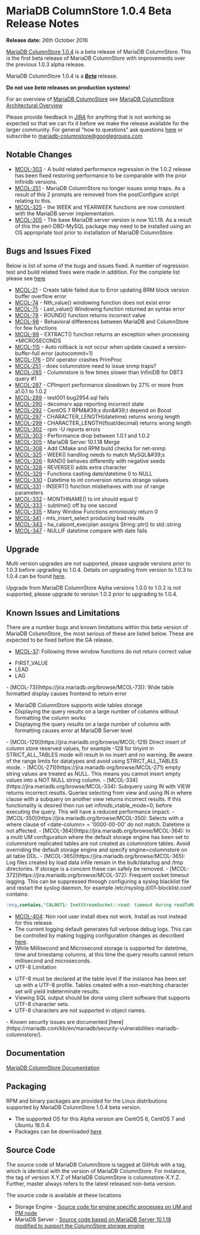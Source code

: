 # MariaDB ColumnStore 1.0.4 Beta Release Notes

<strong>Release date:</strong> 26th October 2016

[MariaDB ColumnStore 1.0.4](/columns-storage-engines-and-plugins/storage-engines/mariadb-columnstore) is a beta release of MariaDB ColumnStore. This is the first beta release of MariaDB ColumnStore with improvements over the previous 1.0.3 alpha release.

MariaDB ColumnStore 1.0.4 is a <strong><em>[Beta](/kb/en/release-criteria/)</em></strong> release.

<strong>Do not use <em>beta</em> releases on production systems!</strong>

For an overview of [MariaDB ColumnStore](/columns-storage-engines-and-plugins/storage-engines/mariadb-columnstore) see [MariaDB ColumnStore Architectural Overview](/columns-storage-engines-and-plugins/storage-engines/mariadb-columnstore/columnstore-architecture/columnstore-architectural-overview)

Please provide feedback in [JIRA](https://jira.mariadb.org/browse/MCOL) for anything that is not working as expected so that we can fix it before we make the release available for the larger community.
For general "how to questions" ask questions [here](/columns-storage-engines-and-plugins/storage-engines/mariadb-columnstore) or subscribe to mariadb-columnstore@googlegroups.com

## Notable Changes

- [MCOL-303](https://jira.mariadb.org/browse/MCOL-303) - A build related performance regression in the 1.0.2 release has been fixed restoring performance to be comparable with the prior Infinidb versions.
- [MCOL-251](https://jira.mariadb.org/browse/MCOL-251) - MariaDB ColumnStore no longer issues snmp traps. As a result of this 2 prompts are removed from the postConfigure script relating to this.
- [MCOL-325](https://jira.mariadb.org/browse/MCOL-325) - the WEEK and YEARWEEK functions are now consistent with the MariaDB server implementation.
- [MCOL-305](https://jira.mariadb.org/browse/MCOL-305) - The base MariaDB server version is now 10.1.18. As a result of this the perl-DBD-MySQL package may need to be installed using an OS appropriate tool prior to installation of MariaDB ColumnStore.

## Bugs and Issues Fixed

Below is list of some of the bugs and issues fixed. A number of regression test and build related fixes were made in addition. For the complete list please see [here](https://jira.mariadb.org/issues/?jql=project%20%3D%20MCOL%20AND%20status%20%3D%20CLOSED%20and%20fixVersion%20%3D%201.0.4%20ORDER%20BY%20priority%20DESC%2C%20updated%20DESC)

- [MCOL-21](https://jira.mariadb.org/browse/MCOL-21) - Create table failed due to   Error updating BRM block version buffer overflow error
- [MCOL-74](https://jira.mariadb.org/browse/MCOL-74) - Nth_value() windowing function does not exist error
- [MCOL-75](https://jira.mariadb.org/browse/MCOL-75) - Last_value() Windowing function returned an syntax error
- [MCOL-78](https://jira.mariadb.org/browse/MCOL-78) - ROUND() function returns incorrect value
- [MCOL-98](https://jira.mariadb.org/browse/MCOL-98) - Behavioral differences between MariaDB and ColumnStore for few functions
- [MCOL-99](https://jira.mariadb.org/browse/MCOL-99) - EXTRACT() function returns an exception when processing *MICROSECONDS
- [MCOL-115](https://jira.mariadb.org/browse/MCOL-115) - Auto rollback is not occur when update caused a version-buffer-full error (autocommit=1)
- [MCOL-176](https://jira.mariadb.org/browse/MCOL-176) - DIV operator crashes PrimProc
- [MCOL-251](https://jira.mariadb.org/browse/MCOL-251) - does columnstore need to issue snmp traps?
- [MCOL-285](https://jira.mariadb.org/browse/MCOL-285) - Columnstore is few times slower than InfiniDB for DBT3 query #1
- [MCOL-287](https://jira.mariadb.org/browse/MCOL-287) - CPImport performance slowdown by 27% or more from a1.0.1 to 1.0.2
- [MCOL-289](https://jira.mariadb.org/browse/MCOL-289) - test001 bug2954.sql fails
- [MCOL-290](https://jira.mariadb.org/browse/MCOL-290) - decomsrv app reporting incorrect state
- [MCOL-292](https://jira.mariadb.org/browse/MCOL-292) - CentOS 7 RPM&amp;#39;s don&amp;#39;t depend on Boost
- [MCOL-297](https://jira.mariadb.org/browse/MCOL-297) - CHARACTER_LENGTH(datetime) returns wrong length
- [MCOL-299](https://jira.mariadb.org/browse/MCOL-299) - CHARACTER_LENGTH(float/decimal) returns wrong length
- [MCOL-302](https://jira.mariadb.org/browse/MCOL-302) - rpm -U reports errors
- [MCOL-303](https://jira.mariadb.org/browse/MCOL-303) - Performance drop between 1.0.1 and 1.0.2
- [MCOL-305](https://jira.mariadb.org/browse/MCOL-305) - MariaDB Server 10.1.18 Merge
- [MCOL-308](https://jira.mariadb.org/browse/MCOL-308) - Add CMake and RPM build checks for net-snmp
- [MCOL-325](https://jira.mariadb.org/browse/MCOL-325) - WEEK() handling needs to match MySQL&amp;#39;s
- [MCOL-326](https://jira.mariadb.org/browse/MCOL-326) - RAND() behaves differently with negative seeds
- [MCOL-328](https://jira.mariadb.org/browse/MCOL-328) - REVERSE() adds extra character
- [MCOL-329](https://jira.mariadb.org/browse/MCOL-329) - Functions casting date/datetime 0 to NULL
- [MCOL-330](https://jira.mariadb.org/browse/MCOL-330) - Datetime to int conversion returns strange values
- [MCOL-331](https://jira.mariadb.org/browse/MCOL-331) - INSERT() function misbehaves with our of range parameters
- [MCOL-332](https://jira.mariadb.org/browse/MCOL-332) - MONTHNAME() to int should equal 0
- [MCOL-333](https://jira.mariadb.org/browse/MCOL-333) - subtime() off by one second
- [MCOL-335](https://jira.mariadb.org/browse/MCOL-335) - Many Window Functions erroniously return 0
- [MCOL-341](https://jira.mariadb.org/browse/MCOL-341) - mts_insert_select producing bad results
- [MCOL-343](https://jira.mariadb.org/browse/MCOL-343) - ha_calpont_execplan assigns String::ptr() to std::string
- [MCOL-347](https://jira.mariadb.org/browse/MCOL-347) - NULLIF datetime compare with date fails

## Upgrade

Multi version upgrades are not supported, please upgrade versions prior to 1.0.3 before upgrading to 1.0.4. Details on upgrading from version to 1.0.3 to 1.0.4 can be found [here](/columns-storage-engines-and-plugins/storage-engines/mariadb-columnstore/mariadb-columnstore-columnstore/mariadb-columnstore-10-upgrades/upgrading-mariadb-columnstore-from-103-to-104).

Upgrade from MariaDB ColumnStore Alpha versions 1.0.0 to 1.0.2 is not supported, please upgrade to version 1.0.3 prior to upgrading to 1.0.4.

## Known Issues and Limitations

There are a number bugs and known limitations within this beta version of MariaDB ColumnStore, the most serious of these are listed below. These are expected to be fixed before the GA release.

- [MCOL-37](https://jira.mariadb.org/browse/MCOL-37): Following three window functions do not return correct value
<ul start="1"><li>FIRST_VALUE
</li><li>LEAD
</li><li>LAG
</li></ul>
- [MCOL-73](https://jira.mariadb.org/browse/MCOL-73)): Wide table formatted display causes frontend to return error
<ul start="1"><li>MariaDB ColumnStore supports wide tables storage
</li><li>Displaying the query results on a large number of columns without formatting the column works
</li><li>Displaying the query results on a large number of columns with formatting causes error at MariaDB Server level
</li></ul>
- [MCOL-129](https://jira.mariadb.org/browse/MCOL-129)  Direct insert of column store reserved values, for example -128 for tinyint in STRICT_ALL_TABLES mode will result in no insert and no warning. Be aware of the range limits for datatypes and avoid using STRICT_ALL_TABLES mode.
- [MCOL-271](https://jira.mariadb.org/browse/MCOL-271)  empty string values are treated as NULL. This means you cannot insert empty values into a NOT NULL string column.
- [MCOL-334](https://jira.mariadb.org/browse/MCOL-334): Subquery using IN with VIEW returns incorrect results. Queries selecting from view and using IN in where clause with a subquery on another view returns incorrect results. If this functionality is desired then run set infinidb_vtable_mode=0; before executing the query. This will have a reduced performance impact.
- [MCOL-350](https://jira.mariadb.org/browse/MCOL-350): Selects with a where clause of &lt;date-column&gt; = '0000-00-00' do not match. Datetime is not affected.
- [MCOL-364](https://jira.mariadb.org/browse/MCOL-364): In a multi UM configuration where the default storage engine has been set to columnstore replicated tables are not created as columnstore tables. Avoid overriding the default storage engine and specify engine=columnstore on all table DDL.
- [MCOL-365](https://jira.mariadb.org/browse/MCOL-365): Log files created by load data infile remain in the bulk/data/log and /tmp directories. If storage is a concern these can safely be removed.
- [MCOL-372](https://jira.mariadb.org/browse/MCOL-372): Frequent socket timeout logging. This can be suppressed through configuring a syslog blacklist file and restart the syslog daemon, for example /etc/rsyslog.d/01-blocklist.conf contains:

```sql
:msg,contains,"CAL0071: InetStreamSocket::read: timeout during readToMagic: socket read error: Success; InetStreamSocket:" ~
```

- [MCOL-404](https://jira.mariadb.org/browse/MCOL-404): Non root user install does not work. Install as root instead for this release.
- The current logging default generates full verbose debug logs. This can be controlled by making logging configuration changes as described [here](/columns-storage-engines-and-plugins/storage-engines/mariadb-columnstore/managing-columnstore/managing-columnstore-system/columnstore-system-monitoring-configuration).
- While Millisecond and Microsecond storage is supported for datetime, time and timestamp columns, at this time the query results cannot return millisecond and microseconds.
- UTF-8 Limitation
<ul start="1"><li>UTF-8 must be declared at the table level if the instance has been set up with a UTF-8 profile. Tables created with a non-matching character set will yield indeterminate results. 
</li><li>Viewing SQL output should be done using client software that supports UTF-8 character sets. 
</li><li>UTF-8 characters are not supported in object names. 
</li></ul>
- Known security issues are documented [here](https://mariadb.com/kb/en/mariadb/security-vulnerabilities-mariadb-columnstore/).

## Documentation

[MariaDB ColumnStore Documentation](/columns-storage-engines-and-plugins/storage-engines/mariadb-columnstore)

## Packaging

RPM and binary packages are provided for the Linux distributions supported by MariaDB ColumnStore 1.0.4 beta version.

- The supported OS for this Alpha version are CentOS 6, CentOS 7 and Ubuntu 16.0.4.
- Packages can be downloaded [here](https://mariadb.com/my_portal/download/mariadb-columnstore)

## Source Code

The source code of MariaDB ColumnStore is tagged at GitHub with a tag, which is identical with the version of MariaDB ColumnStore. For instance, the tag of version X.Y.Z of MariaDB ColumnStore is columnstore-X.Y.Z. Further, master always refers to the latest released non-beta version.

The source code is available at these locations

- Storage Engine - [Source code for engine specific processes on UM and PM node](https://github.com/mariadb-corporation/mariadb-columnstore-engine)
- MariaDB Server - [Source code based on MariaDB Server 10.1.18 modified to support the ColumnStore storage engine](https://github.com/mariadb-corporation/mariadb-columnstore-server)